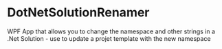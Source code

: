 # DotNetSolutionRenamer
WPF App that allows you to change the namespace and other strings in a .Net Solution - use to update a projet template with the new namespace
